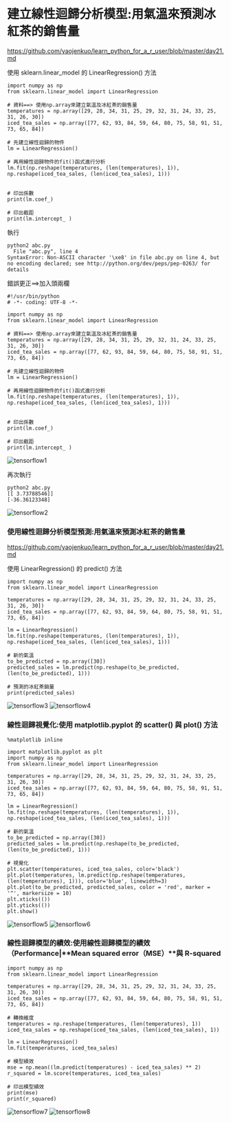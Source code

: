 # 建立線性迴歸分析模型:用氣溫來預測冰紅茶的銷售量

https://github.com/yaojenkuo/learn_python_for_a_r_user/blob/master/day21.md

使用 sklearn.linear_model 的 LinearRegression() 方法

```
import numpy as np
from sklearn.linear_model import LinearRegression

# 資料==> 使用np.array來建立氣溫及冰紅茶的銷售量
temperatures = np.array([29, 28, 34, 31, 25, 29, 32, 31, 24, 33, 25, 31, 26, 30])
iced_tea_sales = np.array([77, 62, 93, 84, 59, 64, 80, 75, 58, 91, 51, 73, 65, 84])

# 先建立線性迴歸的物件
lm = LinearRegression()

# 再用線性迴歸物件的fit()函式進行分析
lm.fit(np.reshape(temperatures, (len(temperatures), 1)), np.reshape(iced_tea_sales, (len(iced_tea_sales), 1)))


# 印出係數
print(lm.coef_)

# 印出截距
print(lm.intercept_ )

```
執行
```
python2 abc.py
  File "abc.py", line 4
SyntaxError: Non-ASCII character '\xe8' in file abc.py on line 4, but no encoding declared; see http://python.org/dev/peps/pep-0263/ for details
```
錯誤更正==>加入頭兩欄

```
#!/usr/bin/python
# -*- coding: UTF-8 -*- 

import numpy as np
from sklearn.linear_model import LinearRegression

# 資料==> 使用np.array來建立氣溫及冰紅茶的銷售量
temperatures = np.array([29, 28, 34, 31, 25, 29, 32, 31, 24, 33, 25, 31, 26, 30])
iced_tea_sales = np.array([77, 62, 93, 84, 59, 64, 80, 75, 58, 91, 51, 73, 65, 84])

# 先建立線性迴歸的物件
lm = LinearRegression()

# 再用線性迴歸物件的fit()函式進行分析
lm.fit(np.reshape(temperatures, (len(temperatures), 1)), np.reshape(iced_tea_sales, (len(iced_tea_sales), 1)))


# 印出係數
print(lm.coef_)

# 印出截距
print(lm.intercept_ )

```
![tensorflow1](https://github.com/yiling0308/AI_and_security/blob/master/LinearRegression/picture/tensorflow.PNG)

再次執行
```
python2 abc.py
[[ 3.73788546]]
[-36.36123348]

```
![tensorflow2](https://github.com/yiling0308/AI_and_security/blob/master/LinearRegression/picture/tensorflow2.PNG)

###  使用線性迴歸分析模型預測:用氣溫來預測冰紅茶的銷售量

https://github.com/yaojenkuo/learn_python_for_a_r_user/blob/master/day21.md

使用 LinearRegression() 的 predict() 方法
```
import numpy as np
from sklearn.linear_model import LinearRegression

temperatures = np.array([29, 28, 34, 31, 25, 29, 32, 31, 24, 33, 25, 31, 26, 30])
iced_tea_sales = np.array([77, 62, 93, 84, 59, 64, 80, 75, 58, 91, 51, 73, 65, 84])

lm = LinearRegression()
lm.fit(np.reshape(temperatures, (len(temperatures), 1)), np.reshape(iced_tea_sales, (len(iced_tea_sales), 1)))

# 新的氣溫
to_be_predicted = np.array([30])
predicted_sales = lm.predict(np.reshape(to_be_predicted, (len(to_be_predicted), 1)))

# 預測的冰紅茶銷量
print(predicted_sales)
```
![tensorflow3](https://github.com/yiling0308/AI_and_security/blob/master/LinearRegression/picture/tensorflow3.PNG)
![tensorflow4](https://github.com/yiling0308/AI_and_security/blob/master/LinearRegression/picture/tensorflow4.PNG)
### 線性迴歸視覺化:使用 matplotlib.pyplot 的 scatter() 與 plot() 方法
```
%matplotlib inline

import matplotlib.pyplot as plt
import numpy as np
from sklearn.linear_model import LinearRegression

temperatures = np.array([29, 28, 34, 31, 25, 29, 32, 31, 24, 33, 25, 31, 26, 30])
iced_tea_sales = np.array([77, 62, 93, 84, 59, 64, 80, 75, 58, 91, 51, 73, 65, 84])

lm = LinearRegression()
lm.fit(np.reshape(temperatures, (len(temperatures), 1)), np.reshape(iced_tea_sales, (len(iced_tea_sales), 1)))

# 新的氣溫
to_be_predicted = np.array([30])
predicted_sales = lm.predict(np.reshape(to_be_predicted, (len(to_be_predicted), 1)))

# 視覺化
plt.scatter(temperatures, iced_tea_sales, color='black')
plt.plot(temperatures, lm.predict(np.reshape(temperatures, (len(temperatures), 1))), color='blue', linewidth=3)
plt.plot(to_be_predicted, predicted_sales, color = 'red', marker = '^', markersize = 10)
plt.xticks(())
plt.yticks(())
plt.show()

```
![tensorflow5](https://github.com/yiling0308/AI_and_security/blob/master/LinearRegression/picture/tensorflow5.PNG)
![tensorflow6](https://github.com/yiling0308/AI_and_security/blob/master/LinearRegression/picture/tensorflow6.PNG)
### 線性迴歸模型的績效:使用線性迴歸模型的績效（Performance|**Mean squared error（MSE）**與 R-squared
```
import numpy as np
from sklearn.linear_model import LinearRegression

temperatures = np.array([29, 28, 34, 31, 25, 29, 32, 31, 24, 33, 25, 31, 26, 30])
iced_tea_sales = np.array([77, 62, 93, 84, 59, 64, 80, 75, 58, 91, 51, 73, 65, 84])

# 轉換維度
temperatures = np.reshape(temperatures, (len(temperatures), 1))
iced_tea_sales = np.reshape(iced_tea_sales, (len(iced_tea_sales), 1))

lm = LinearRegression()
lm.fit(temperatures, iced_tea_sales)

# 模型績效
mse = np.mean((lm.predict(temperatures) - iced_tea_sales) ** 2)
r_squared = lm.score(temperatures, iced_tea_sales)

# 印出模型績效
print(mse)
print(r_squared)

```
![tensorflow7](https://github.com/yiling0308/AI_and_security/blob/master/LinearRegression/picture/tensorflow7.PNG)
![tensorflow8](https://github.com/yiling0308/AI_and_security/blob/master/LinearRegression/picture/tensorflow8.PNG)
